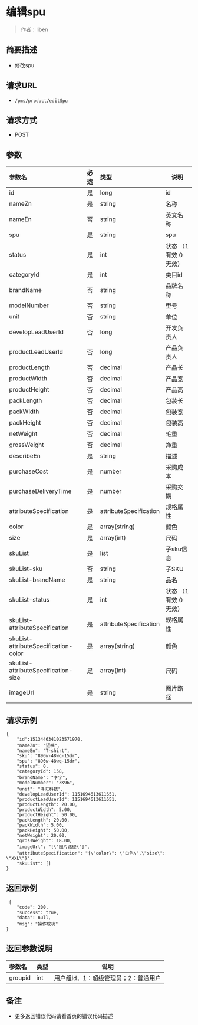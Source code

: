 # 编辑spu

> 作者：liben

## 简要描述

- 修改spu

## 请求URL
- ` /pms/product/editSpu `
  
## 请求方式
- POST 

## 参数

|参数名|必选|类型|说明|
|:----    |:---|:----- |-----   |
|id |是  |long |id   |
|nameZn |是  |string |名称   |
|nameEn |否  |string | 英文名称    |
|spu     |是  |string | spu    |
|status     |是  |int | 状态 （1 有效  0 无效）    |
|categoryId     |是  |int | 类目id   |
|brandName     |否  |string | 品牌名称   |
|modelNumber     |否  |string | 型号   |
|unit     |否  |string | 单位   |
|developLeadUserId     |否  |long | 开发负责人   |
|productLeadUserId     |否  |long | 产品负责人   |
|productLength     |否  |decimal | 产品长   |
|productWidth     |否  |decimal | 产品宽   |
|productHeight     |否  |decimal | 产品高   |
|packLength     |否  |decimal | 包装长   |
|packWidth     |否  |decimal | 包装宽   |
|packHeight     |否  |decimal | 包装高   |
|netWeight     |否  |decimal | 毛重   |
|grossWeight     |否  |decimal | 净重   |
|describeEn     |是  |string | 描述  |
|purchaseCost     |是  |number | 采购成本  |
|purchaseDeliveryTime     |是  |number | 采购交期  |
|attributeSpecification     |是  |attributeSpecification | 规格属性  |
|color     |是  |array(string) | 颜色  |
|size     |是  |array(int) | 尺码  |
|skuList     |是  |list | 子sku信息   |
|skuList-sku |否  |string | 子SKU    |
|skuList-brandName     |是  |string | 品名    |
|skuList-status     |是  |int | 状态 （1 有效  0 无效）    |
|skuList-attributeSpecification     |是  |attributeSpecification | 规格属性  |
|skuList-attributeSpecification-color     |是  |array(string) | 颜色  |
|skuList-attributeSpecification-size     |是  |array(int) | 尺码  |
|imageUrl     |是  |string | 图片路径  |
## 请求示例 

``` 
{
    "id":1513446341023571970,
    "nameZn": "短袖",
    "nameEn": "T-shirt",
    "sku": "896w-48wq-15dr",
    "spu": "896w-48wq-15dr",
    "status": 0,
    "categoryId": 158,
    "brandName": "李宁",
    "modelNumber": "ZK96",
    "unit": "泽汇科技",
    "developLeadUserId": 1151694613611651,
    "productLeadUserId": 1151694613611651,
    "productLength": 20.00,
    "productWidth": 5.00,
    "productHeight": 50.00,
    "packLength": 20.00,
    "packWidth": 5.00,
    "packHeight": 50.00,
    "netWeight": 20.00,
    "grossWeight": 18.00,
    "imageUrl": "[\"图片路径\"]",
    "attributeSpecification": "{\"color\": \"白色\",\"size\": \"XXL\"}",
    "skuList": []
}
```
## 返回示例 

``` 
 {
    "code": 200,
    "success": true,
    "data": null,
    "msg": "操作成功"
}
```

## 返回参数说明 

|参数名|类型|说明|
|:-----  |:-----|-----                           |
|groupid |int   |用户组id，1：超级管理员；2：普通用户  |

## 备注 

- 更多返回错误代码请看首页的错误代码描述